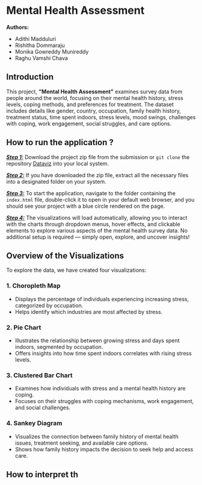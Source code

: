 
# Mental Health Assessment

**Authors:**  
- Adithi Madduluri  
- Rishitha Dommaraju  
- Monika Gowreddy Munireddy  
- Raghu Vamshi Chava

## Introduction 
This project, **"Mental Health Assessment"** examines survey data from people around the world, focusing on their mental health history, stress levels, coping methods, and preferences for treatment. The dataset includes details like gender, country, occupation, family health history, treatment status, time spent indoors, stress levels, mood swings, challenges with coping, work engagement, social struggles, and care options.

## How to run the application ?

<ins> **_Step 1:_**</ins>  Download the project zip file from the submission or `git clone` the repository [Dataviz](https://github.com/Adi-113/Dataviz) into your local system.

<ins> **_Step 2:_**</ins>  If you have downloaded the zip file, extract all the necessary files into a designated folder on your system.

<ins> **_Step 3:_**</ins>  To start the application, navigate to the folder containing the `index.html` file, double-click it to open in your default web browser, and you should see your project with a blue circle rendered on the page.

<ins> **_Step 4:_**</ins>  The visualizations will load automatically, allowing you to interact with the charts through dropdown menus, hover effects, and clickable elements to explore various aspects of the mental health survey data. No additional setup is required — simply open, explore, and uncover insights!

## Overview of the Visualizations

To explore the data, we have created four visualizations:

### 1. Choropleth Map

- Displays the percentage of individuals experiencing increasing stress, categorized by occupation.
- Helps identify which industries are most affected by stress.

### 2. Pie Chart

- Illustrates the relationship between growing stress and days spent indoors, segmented by occupation.
- Offers insights into how time spent indoors correlates with rising stress levels.

### 3. Clustered Bar Chart

- Examines how individuals with stress and a mental health history are coping.
- Focuses on their struggles with coping mechanisms, work engagement, and social challenges.

### 4. Sankey Diagram

- Visualizes the connection between family history of mental health issues, treatment seeking, and available care options.
- Shows how family history impacts the decision to seek help and access care.

## How to interpret th
<!--stackedit_data:
eyJoaXN0b3J5IjpbMTE5MzEyNzQ1LDk4ODU3MzE3NSwtNzE0ND
Y4MTQ1LDczMDk5ODExNl19
-->